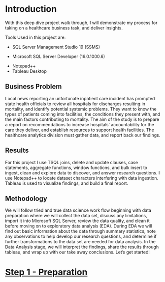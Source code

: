 # Introduction

With this deep dive project walk through, I will demonstrate my process for taking on a healthcare business task, and deliver insights.  

Tools Used in this project are:
-	SQL Server Management Studio	19 (SSMS)
*	Microsoft SQL Server Developer (16.0.1000.6)
+	Notepad++
+	Tableau Desktop

## Business Problem
Local news reporting an unfortunate inpatient care incident has prompted state health officials to review all hospitals for discharges resulting in mortality, and identify potential systemic problems. They want to know the types of patients coming into facilities, the conditions they present with, and the main factors contributing to mortality. The aim of the study is to prepare a report on recommendations to increase hospitals’ accountability for the care they deliver, and establish resources to support health facilities. The healthcare analytics division must gather data, and report back our findings.

## Results

For this project I use TSQL joins, delete and update clauses, case statements, aggregate functions, window functions, and bulk insert to ingest, clean and explore data to discover, and answer research questions. I use Notepad++ to locate dataset characters interfering with data ingestion. Tableau is used to visualize findings, and build a final report.

## Methodology

We will follow tried and true data science work flow beginning with data preparation where we will collect the data set, discuss any limitations, import it into Microsoft SQL Server, review the data quality, and clean it before moving on to exploratory data analysis (EDA). 
During EDA we will find out basic information about the data through summary statistics, note any observations to help develop our research questions, and determine if further transformations to the data set are needed for data analysis. 
In the Data Analysis stage, we will interpret the findings, share the results through tableau, and wrap up with our take away conclusions. Let’s get started!

# [Step 1 - Preparation](https://github.com/cgjohnso/New_York_Hospital_Mortality_Analysis/blob/main/SPARC2019_NY_Hospital_Mortality_Analysis_Part1.pdf)
